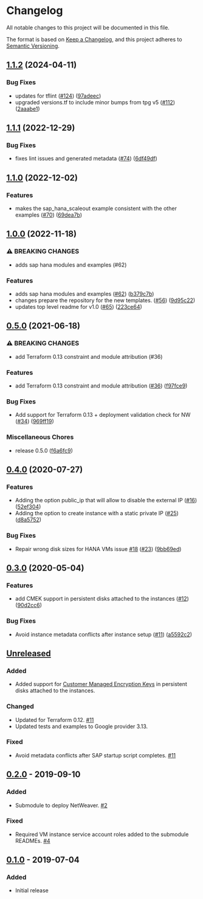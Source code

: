 # Changelog

All notable changes to this project will be documented in this file.

The format is based on
[Keep a Changelog](https://keepachangelog.com/en/1.0.0/),
and this project adheres to
[Semantic Versioning](https://semver.org/spec/v2.0.0.html).

## [1.1.2](https://github.com/terraform-google-modules/terraform-google-sap/compare/v1.1.1...v1.1.2) (2024-04-11)


### Bug Fixes

* updates for tflint ([#124](https://github.com/terraform-google-modules/terraform-google-sap/issues/124)) ([97adeec](https://github.com/terraform-google-modules/terraform-google-sap/commit/97adeec924b4e3b54b2da1c0d74673dda93fe04a))
* upgraded versions.tf to include minor bumps from tpg v5 ([#112](https://github.com/terraform-google-modules/terraform-google-sap/issues/112)) ([2aaabe1](https://github.com/terraform-google-modules/terraform-google-sap/commit/2aaabe1f99c43d1e47fd4bae72a22d7add9c103c))

## [1.1.1](https://github.com/terraform-google-modules/terraform-google-sap/compare/v1.1.0...v1.1.1) (2022-12-29)


### Bug Fixes

* fixes lint issues and generated metadata ([#74](https://github.com/terraform-google-modules/terraform-google-sap/issues/74)) ([6df49df](https://github.com/terraform-google-modules/terraform-google-sap/commit/6df49df92fac96b22d224a1fdced29a2b9272345))

## [1.1.0](https://github.com/terraform-google-modules/terraform-google-sap/compare/v1.0.0...v1.1.0) (2022-12-02)


### Features

* makes the sap_hana_scaleout example consistent with the other examples ([#70](https://github.com/terraform-google-modules/terraform-google-sap/issues/70)) ([69dea7b](https://github.com/terraform-google-modules/terraform-google-sap/commit/69dea7b523501885e4b547ddd749a6a8d2c806a1))

## [1.0.0](https://github.com/terraform-google-modules/terraform-google-sap/compare/v0.5.0...v1.0.0) (2022-11-18)


### ⚠ BREAKING CHANGES

* adds sap hana modules and examples (#62)

### Features

* adds sap hana modules and examples ([#62](https://github.com/terraform-google-modules/terraform-google-sap/issues/62)) ([b379c7b](https://github.com/terraform-google-modules/terraform-google-sap/commit/b379c7bd3a244af52539972af2813aefc41338e6))
* changes prepare the repository for the new templates. ([#56](https://github.com/terraform-google-modules/terraform-google-sap/issues/56)) ([9d95c22](https://github.com/terraform-google-modules/terraform-google-sap/commit/9d95c227f61c7f7a0cb6143385c417092bb86cc5))
* updates top level readme for v1.0 ([#65](https://github.com/terraform-google-modules/terraform-google-sap/issues/65)) ([223ce64](https://github.com/terraform-google-modules/terraform-google-sap/commit/223ce64d66a5d8e4ed3fa61285f81d71156ff15b))

## [0.5.0](https://www.github.com/terraform-google-modules/terraform-google-sap/compare/v0.4.0...v0.5.0) (2021-06-18)


### ⚠ BREAKING CHANGES

* add Terraform 0.13 constraint and module attribution (#36)

### Features

* add Terraform 0.13 constraint and module attribution ([#36](https://www.github.com/terraform-google-modules/terraform-google-sap/issues/36)) ([f97fce9](https://www.github.com/terraform-google-modules/terraform-google-sap/commit/f97fce90bb4a4ad608d0a648142f62cbe5eefdb3))


### Bug Fixes

* Add support for Terraform 0.13 + deployment validation check for NW ([#34](https://www.github.com/terraform-google-modules/terraform-google-sap/issues/34)) ([969ff19](https://www.github.com/terraform-google-modules/terraform-google-sap/commit/969ff1942b7b01e0964598de104d55e1f9206084))


### Miscellaneous Chores

* release 0.5.0 ([f6a6fc9](https://www.github.com/terraform-google-modules/terraform-google-sap/commit/f6a6fc9d45a7493377badc0df8ac0461655c605f))

## [0.4.0](https://www.github.com/terraform-google-modules/terraform-google-sap/compare/v0.3.0...v0.4.0) (2020-07-27)


### Features

* Adding the option public_ip that will allow to disable the external IP ([#16](https://www.github.com/terraform-google-modules/terraform-google-sap/issues/16)) ([52ef304](https://www.github.com/terraform-google-modules/terraform-google-sap/commit/52ef304cb583f64fedf13749ecd37467af4ac01d))
* Adding the option to create instance with a static private IP ([#25](https://www.github.com/terraform-google-modules/terraform-google-sap/issues/25)) ([d8a5752](https://www.github.com/terraform-google-modules/terraform-google-sap/commit/d8a57529bab3caa004cb2017c34e077f56b0d344))


### Bug Fixes

* Repair wrong disk sizes for HANA VMs issue [#18](https://www.github.com/terraform-google-modules/terraform-google-sap/issues/18) ([#23](https://www.github.com/terraform-google-modules/terraform-google-sap/issues/23)) ([9bb69ed](https://www.github.com/terraform-google-modules/terraform-google-sap/commit/9bb69ed3abaafbc069eb18ad0382d9975e499a21))

## [0.3.0](https://www.github.com/terraform-google-modules/terraform-google-sap/compare/v0.2.0...v0.3.0) (2020-05-04)


### Features

* add CMEK support in persistent disks attached to the instances ([#12](https://www.github.com/terraform-google-modules/terraform-google-sap/issues/12)) ([90d2cc6](https://www.github.com/terraform-google-modules/terraform-google-sap/commit/90d2cc644d43c876ddc8a07e3826c6edf7cc816b))


### Bug Fixes

* Avoid instance metadata conflicts after instance setup ([#11](https://www.github.com/terraform-google-modules/terraform-google-sap/issues/11)) ([a5592c2](https://www.github.com/terraform-google-modules/terraform-google-sap/commit/a5592c2f9d56181f3c60df1fd9d138440e7c542a))

## [Unreleased]

### Added

- Added support for [Customer Managed Encryption Keys](https://cloud.google.com/compute/docs/disks/customer-managed-encryption) in persistent disks attached to the instances.

### Changed

- Updated for Terraform 0.12. [#11]
- Updated tests and examples to Google provider 3.13.

### Fixed

- Avoid metadata conflicts after SAP startup script completes. [#11]

## [0.2.0] - 2019-09-10

### Added

- Submodule to deploy NetWeaver. [#2]

### Fixed

- Required VM instance service account roles added to the submodule READMEs. [#4]

## [0.1.0] - 2019-07-04

### Added

- Initial release

[Unreleased]: https://github.com/terraform-google-modules/terraform-google-sap/compare/v0.2.0...HEAD
[0.2.0]: https://github.com/terraform-google-modules/terraform-google-sap/compare/v0.1.0...v0.2.0
[0.1.0]: https://github.com/terraform-google-modules/terraform-google-sap/releases/tag/v0.1.0
[#2]: https://github.com/terraform-google-modules/terraform-google-sap/pull/2
[#4]: https://github.com/terraform-google-modules/terraform-google-sap/issues/4
[#11]: https://github.com/terraform-google-modules/terraform-google-sap/pull/11
